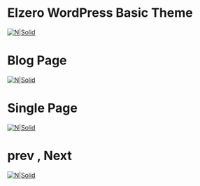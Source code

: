 # Elzero WordPress Basic Theme

[![N|Solid](https://scontent-cai1-1.xx.fbcdn.net/v/t1.0-9/17992292_10212526810623963_286353919297833869_n.jpg?oh=7e6fd97b89eb1356fe1841170123ffc1&oe=5A49D035)](https://goo.gl/B9jhma)

# Blog Page
[![N|Solid](https://scontent-cai1-1.xx.fbcdn.net/v/t35.0-12/22068899_1832390876785954_202934519_o.png?oh=1c55193c09328a98f39cd26aa4bb59a7&oe=59CA8362)](https://goo.gl/B9jhma)



# Single Page
[![N|Solid](https://scontent-cai1-1.xx.fbcdn.net/v/t34.0-12/21979414_1832393383452370_1036116062_n.png?oh=1520717cf086388739b6f256f96e321a&oe=59CAAD74)](https://goo.gl/B9jhma)



#  prev , Next 
[![N|Solid](https://scontent-cai1-1.xx.fbcdn.net/v/t35.0-12/22050642_1832399046785137_882059587_o.png?oh=2c3492fa7bc2ce5fc08d29dd92a5ef2f&oe=59CA5529)](https://goo.gl/B9jhma)
